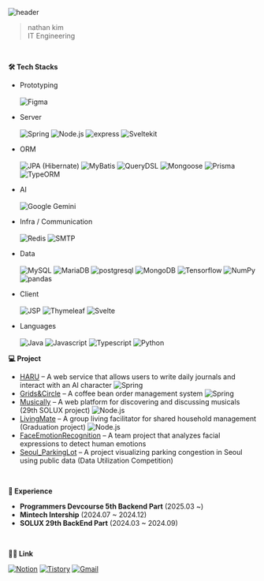 ![header](https://capsule-render.vercel.app/api?type=wave&color=auto&height=300&section=header&text=welcome!!&fontSize=90) 

> nathan kim <br> IT Engineering
<br>

**🛠️ Tech Stacks**
- Prototyping  
  <br>
  ![Figma](https://img.shields.io/badge/Figma-F24E1E?style=plastic&logo=Figma&logoColor=white)

- Server  
  <br>
  ![Spring](https://img.shields.io/badge/Spring-6DB33F?style=plastic&logo=Spring&logoColor=white)
  ![Node.js](https://img.shields.io/badge/Node.js-339933?style=plastic&logo=Node.js&logoColor=white)
  ![express](https://img.shields.io/badge/express-%23000000?style=plastic&logo=express&logoColor=white)
  ![Sveltekit](https://img.shields.io/badge/SvelteKit-FF3E00?style=plastic&logo=Svelte&logoColor=white)

- ORM  
  <br>
  ![JPA (Hibernate)](https://img.shields.io/badge/JPA--Hibernate-59666C?style=plastic&logo=hibernate&logoColor=white)
  ![MyBatis](https://img.shields.io/badge/MyBatis-005B9F?style=plastic)
  ![QueryDSL](https://img.shields.io/badge/QueryDSL-6C33B9?style=plastic&logo=openjdk&logoColor=white)
  ![Mongoose](https://img.shields.io/badge/Mongoose-F04D35?style=plastic&logo=Mongoose&logoColor=white)
  ![Prisma](https://img.shields.io/badge/Prisma-2D3748?style=plastic&logo=Prisma&logoColor=white)
  ![TypeORM](https://img.shields.io/badge/TypeORM-FE0803?style=plastic&logo=TypeORM&logoColor=white)

- AI  
  <br>
  ![Google Gemini](https://img.shields.io/badge/Google%20Gemini-4285F4?style=plastic&logo=Google&logoColor=white)

- Infra / Communication  
  <br>
  ![Redis](https://img.shields.io/badge/Redis-DC382D?style=plastic&logo=Redis&logoColor=white)
  ![SMTP](https://img.shields.io/badge/SMTP-FFA500?style=plastic&logo=gmail&logoColor=white)

- Data  
  <br>
  ![MySQL](https://img.shields.io/badge/MySQL-4479A1?style=plastic&logo=MySQL&logoColor=white)
  ![MariaDB](https://img.shields.io/badge/MariaDB-003545?style=plastic&logo=MariaDB&logoColor=white)
  ![postgresql](https://img.shields.io/badge/postgresql-4169E1?style=plastic&logo=postgresql&logoColor=white)
  ![MongoDB](https://img.shields.io/badge/MongoDB-47A248?style=plastic&logo=MongoDB&logoColor=white)
  ![Tensorflow](https://img.shields.io/badge/Tensorflow-FF6F00?style=plastic&logo=Tensorflow&logoColor=white)
  ![NumPy](https://img.shields.io/badge/numpy-%23013243?style=plastic&logo=numpy&logoColor=white)
  ![pandas](https://img.shields.io/badge/pandas-%23150458?style=plastic&logo=pandas&logoColor=white)

- Client  
  <br>
  ![JSP](https://img.shields.io/badge/JSP-0074A6?style=plastic&logo=openjdk&logoColor=white)
  ![Thymeleaf](https://img.shields.io/badge/Thymeleaf-005F0F?style=plastic&logo=Thymeleaf&logoColor=white)
  ![Svelte](https://img.shields.io/badge/Svelte-FF3E00?style=plastic&logo=Svelte&logoColor=white)
  
- Languages  
  <br>
  ![Java](https://img.shields.io/badge/Java-007396?style=plastic&logo=OpenJDK&logoColor=white)
  ![Javascript](https://img.shields.io/badge/javsscript-F7DF1E?style=plastic&logo=javascript&logoColor=white)
  ![Typescript](https://img.shields.io/badge/typescript-3178C6?style=plastic&logo=typescript&logoColor=white)
  ![Python](https://img.shields.io/badge/Python-3776AB?style=plastic&logo=Python&logoColor=white)
  <br>
  
**💻 Project**
- [HARU](https://github.com/eonwy/NBE5-6-3-Team7) – A web service that allows users to write daily journals and interact with an AI character ![Spring](https://img.shields.io/badge/Spring-6DB33F?style=plastic&logo=Spring&logoColor=white)
- [Grids&Circle](https://github.com/eonwy/NBE5-6-1-Team07) – A coffee bean order management system ![Spring](https://img.shields.io/badge/Spring-6DB33F?style=plastic&logo=Spring&logoColor=white)
- [Musically](https://github.com/music-ally/music-ally-server) – A web platform for discovering and discussing musicals (29th SOLUX project) ![Node.js](https://img.shields.io/badge/Node.js-339933?style=plastic&logo=Node.js&logoColor=white)
- [LivingMate](https://github.com/LivingMate/LivingMate-Server) – A group living facilitator for shared household management (Graduation project) ![Node.js](https://img.shields.io/badge/Node.js-339933?style=plastic&logo=Node.js&logoColor=white)
- [FaceEmotionRecognition](https://github.com/eonwy/FaceEmotionRecognition.git) – A team project that analyzes facial expressions to detect human emotions
- [Seoul_ParkingLot](https://github.com/eonwy/parkinglot) – A project visualizing parking congestion in Seoul using public data (Data Utilization Competition)

<br>

**🧩 Experience**
- **Programmers Devcourse 5th Backend Part** (2025.03 ~)
- **Mintech Intership** (2024.07 ~ 2024.12)
- **SOLUX 29th BackEnd Part** (2024.03 ~ 2024.09)
<br>

**🧑‍💻 Link**

[![Notion](https://img.shields.io/badge/resume-000000?style=plastic&logo=Notion&logoColor=white)](https://agreeable-music-390.notion.site/Yeawon-Kim-1b07e2574bbe4bc2b1db0ea2da8baf49?pvs=4)
[![Tistory](https://img.shields.io/badge/Tistory-000000?style=plastic&logo=Tistory&logoColor=white&link=https://eonwy.tistory.com/)](https://eonwy.tistory.com/)
[![Gmail](https://img.shields.io/badge/Gmail-EA4335?style=plastic&logo=Gmail&logoColor=white&link=mailto:yeawon6566@gmail.com)](mailto:yeawon6566@gmail.com)
